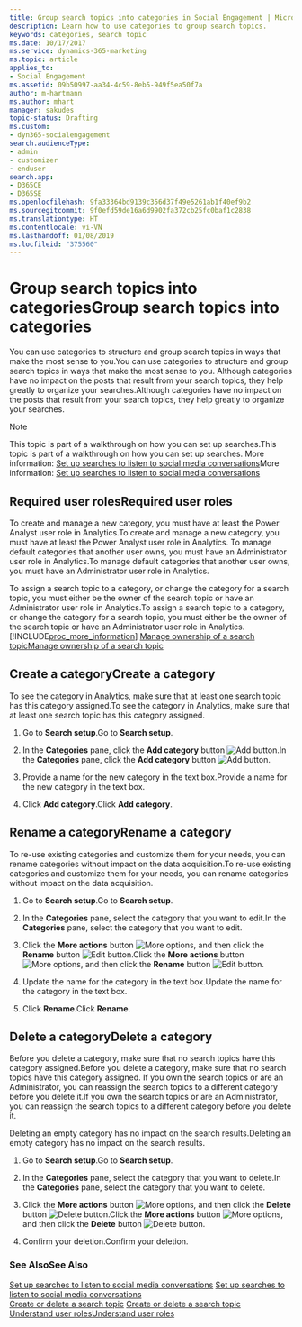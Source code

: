 ```yaml
---
title: Group search topics into categories in Social Engagement | Microsoft Docs
description: Learn how to use categories to group search topics.
keywords: categories, search topic
ms.date: 10/17/2017
ms.service: dynamics-365-marketing
ms.topic: article
applies_to:
- Social Engagement
ms.assetid: 09b50997-aa34-4c59-8eb5-949f5ea50f7a
author: m-hartmann
ms.author: mhart
manager: sakudes
topic-status: Drafting
ms.custom:
- dyn365-socialengagement
search.audienceType:
- admin
- customizer
- enduser
search.app:
- D365CE
- D365SE
ms.openlocfilehash: 9fa33364bd9139c356d37f49e5261ab1f40ef9b2
ms.sourcegitcommit: 9f0efd59de16a6d9902fa372cb25fc0baf1c2838
ms.translationtype: HT
ms.contentlocale: vi-VN
ms.lasthandoff: 01/08/2019
ms.locfileid: "375560"
---
```

# <a name="group-search-topics-into-categories"></a><span data-ttu-id="4db8c-104">Group search topics into categories</span><span class="sxs-lookup"><span data-stu-id="4db8c-104">Group search topics into categories</span></span>
<span data-ttu-id="4db8c-105">You can use categories to structure and group search topics in  ways that make the most sense to you.</span><span class="sxs-lookup"><span data-stu-id="4db8c-105">You can use categories to structure and group search topics in  ways that make the most sense to you.</span></span> <span data-ttu-id="4db8c-106">Although categories have no impact on the posts that result from your search topics, they help greatly to organize your searches.</span><span class="sxs-lookup"><span data-stu-id="4db8c-106">Although categories have no impact on the posts that result from your search topics, they help greatly to organize your searches.</span></span>  
  
> [!NOTE]
>  <span data-ttu-id="4db8c-107">This topic is part of a walkthrough on how you can set up searches.</span><span class="sxs-lookup"><span data-stu-id="4db8c-107">This topic is part of a walkthrough on how you can set up searches.</span></span> <span data-ttu-id="4db8c-108">More information: [Set up searches to listen to social media conversations](set-up-searches.md)</span><span class="sxs-lookup"><span data-stu-id="4db8c-108">More information: [Set up searches to listen to social media conversations](set-up-searches.md)</span></span>  
  
## <a name="required-user-roles"></a><span data-ttu-id="4db8c-109">Required user roles</span><span class="sxs-lookup"><span data-stu-id="4db8c-109">Required user roles</span></span>  
 <span data-ttu-id="4db8c-110">To create and manage a new category, you must have at least the Power Analyst user role in Analytics.</span><span class="sxs-lookup"><span data-stu-id="4db8c-110">To create and manage a new category, you must have at least the Power Analyst user role in Analytics.</span></span> <span data-ttu-id="4db8c-111">To manage default categories that another user owns, you must have an Administrator user role in Analytics.</span><span class="sxs-lookup"><span data-stu-id="4db8c-111">To manage default categories that another user owns, you must have an Administrator user role in Analytics.</span></span>  
  
 <span data-ttu-id="4db8c-112">To assign a search topic to a category, or change the category for a search topic, you must either be the owner of the search topic or have an Administrator user role in Analytics.</span><span class="sxs-lookup"><span data-stu-id="4db8c-112">To assign a search topic to a category, or change the category for a search topic, you must either be the owner of the search topic or have an Administrator user role in Analytics.</span></span> [!INCLUDE[proc_more_information](../includes/proc-more-information.md)] <span data-ttu-id="4db8c-113">[Manage ownership of a search topic](create-delete-search-topic.md#manage_ownership)</span><span class="sxs-lookup"><span data-stu-id="4db8c-113">[Manage ownership of a search topic](create-delete-search-topic.md#manage_ownership)</span></span>  
  
## <a name="create-a-category"></a><span data-ttu-id="4db8c-114">Create a category</span><span class="sxs-lookup"><span data-stu-id="4db8c-114">Create a category</span></span>  
 <span data-ttu-id="4db8c-115">To see the category in Analytics, make sure that at least one search topic has this category assigned.</span><span class="sxs-lookup"><span data-stu-id="4db8c-115">To see the category in Analytics, make sure that at least one search topic has this category assigned.</span></span>  
  
1.  <span data-ttu-id="4db8c-116">Go to **Search setup**.</span><span class="sxs-lookup"><span data-stu-id="4db8c-116">Go to **Search setup**.</span></span>  
  
2.  <span data-ttu-id="4db8c-117">In the **Categories** pane, click the **Add category** button ![Add button](media/add-icon.png "Add button").</span><span class="sxs-lookup"><span data-stu-id="4db8c-117">In the **Categories** pane, click the **Add category** button ![Add button](media/add-icon.png "Add button").</span></span>  
  
3.  <span data-ttu-id="4db8c-118">Provide a name for the new category in the text box.</span><span class="sxs-lookup"><span data-stu-id="4db8c-118">Provide a name for the new category in the text box.</span></span>  
  
4.  <span data-ttu-id="4db8c-119">Click **Add category**.</span><span class="sxs-lookup"><span data-stu-id="4db8c-119">Click **Add category**.</span></span>  
  
## <a name="rename-a-category"></a><span data-ttu-id="4db8c-120">Rename a category</span><span class="sxs-lookup"><span data-stu-id="4db8c-120">Rename a category</span></span>  
 <span data-ttu-id="4db8c-121">To re-use existing categories and customize them for your needs, you can rename categories without impact on the data acquisition.</span><span class="sxs-lookup"><span data-stu-id="4db8c-121">To re-use existing categories and customize them for your needs, you can rename categories without impact on the data acquisition.</span></span>  
  
1.  <span data-ttu-id="4db8c-122">Go to **Search setup**.</span><span class="sxs-lookup"><span data-stu-id="4db8c-122">Go to **Search setup**.</span></span>  
  
2.  <span data-ttu-id="4db8c-123">In the **Categories** pane, select the category that you want to edit.</span><span class="sxs-lookup"><span data-stu-id="4db8c-123">In the **Categories** pane, select the category that you want to edit.</span></span>  
  
3.  <span data-ttu-id="4db8c-124">Click the **More actions** button ![More options](media/more-options-icon.png "More options"), and then click the **Rename** button ![Edit button](media/edit-icon.png "Edit button").</span><span class="sxs-lookup"><span data-stu-id="4db8c-124">Click the **More actions** button ![More options](media/more-options-icon.png "More options"), and then click the **Rename** button ![Edit button](media/edit-icon.png "Edit button").</span></span>  
  
4.  <span data-ttu-id="4db8c-125">Update the name for the category in the text box.</span><span class="sxs-lookup"><span data-stu-id="4db8c-125">Update the name for the category in the text box.</span></span>  
  
5.  <span data-ttu-id="4db8c-126">Click **Rename**.</span><span class="sxs-lookup"><span data-stu-id="4db8c-126">Click **Rename**.</span></span>  
  
## <a name="delete-a-category"></a><span data-ttu-id="4db8c-127">Delete a category</span><span class="sxs-lookup"><span data-stu-id="4db8c-127">Delete a category</span></span>  
 <span data-ttu-id="4db8c-128">Before you delete a category, make sure that no search topics have this category assigned.</span><span class="sxs-lookup"><span data-stu-id="4db8c-128">Before you delete a category, make sure that no search topics have this category assigned.</span></span> <span data-ttu-id="4db8c-129">If you own the search topics or are an Administrator, you can reassign the search topics to a different category before you delete it.</span><span class="sxs-lookup"><span data-stu-id="4db8c-129">If you own the search topics or are an Administrator, you can reassign the search topics to a different category before you delete it.</span></span>  
  
 <span data-ttu-id="4db8c-130">Deleting an empty category has no impact on the search results.</span><span class="sxs-lookup"><span data-stu-id="4db8c-130">Deleting an empty category has no impact on the search results.</span></span>  
  
1.  <span data-ttu-id="4db8c-131">Go to **Search setup**.</span><span class="sxs-lookup"><span data-stu-id="4db8c-131">Go to **Search setup**.</span></span>  
  
2.  <span data-ttu-id="4db8c-132">In the **Categories** pane, select the category that you want to delete.</span><span class="sxs-lookup"><span data-stu-id="4db8c-132">In the **Categories** pane, select the category that you want to delete.</span></span>  
  
3.  <span data-ttu-id="4db8c-133">Click the **More actions** button ![More options](media/more-options-icon.png "More options"), and then click the **Delete** button ![Delete button](media/delete-icon.png "Delete button").</span><span class="sxs-lookup"><span data-stu-id="4db8c-133">Click the **More actions** button ![More options](media/more-options-icon.png "More options"), and then click the **Delete** button ![Delete button](media/delete-icon.png "Delete button").</span></span>  
  
4.  <span data-ttu-id="4db8c-134">Confirm your deletion.</span><span class="sxs-lookup"><span data-stu-id="4db8c-134">Confirm your deletion.</span></span>  
  
### <a name="see-also"></a><span data-ttu-id="4db8c-135">See Also</span><span class="sxs-lookup"><span data-stu-id="4db8c-135">See Also</span></span>  
 <span data-ttu-id="4db8c-136">[Set up searches to listen to social media conversations](set-up-searches.md) </span><span class="sxs-lookup"><span data-stu-id="4db8c-136">[Set up searches to listen to social media conversations](set-up-searches.md) </span></span>  
 <span data-ttu-id="4db8c-137">[Create or delete a search topic](create-delete-search-topic.md) </span><span class="sxs-lookup"><span data-stu-id="4db8c-137">[Create or delete a search topic](create-delete-search-topic.md) </span></span>  
 [<span data-ttu-id="4db8c-138">Understand user roles</span><span class="sxs-lookup"><span data-stu-id="4db8c-138">Understand user roles</span></span>](user-roles.md)
 
